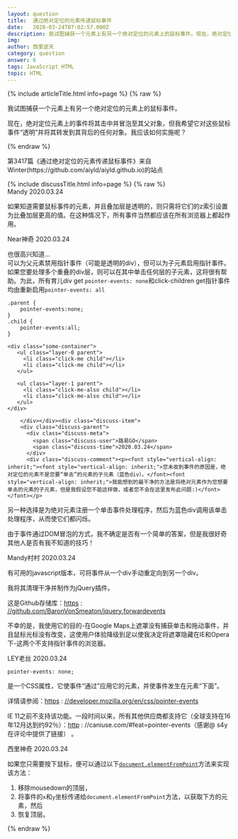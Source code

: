 ```yaml
---
layout: question
title:  通过绝对定位的元素传递鼠标事件
date:   2020-03-24T07:02:57.000Z
description: 我试图捕获一个元素上有另一个绝对定位的元素上的鼠标事件。现在，绝对定位元素上的事件将其击中并冒泡至其父对象，但我希望它对这些鼠标事件“透明”并将其转发...
img: 
author: 西里逆天
category: question
answer: 6
tags: JavaScript HTML
topic: HTML
---
```

<div class="article-root">
  <div class="article">
    {% include articleTitle.html info=page %}
    {% raw %}
    <div class="article-content"><p><font style="vertical-align: inherit;"><font style="vertical-align: inherit;">我试图捕获一个元素上有另一个绝对定位的元素上的鼠标事件。</font></font></p>

<p><font style="vertical-align: inherit;"><font style="vertical-align: inherit;">现在，绝对定位元素上的事件将其击中并冒泡至其父对象，但我希望它对这些鼠标事件“透明”并将其转发到其背后的任何对象。</font><font style="vertical-align: inherit;">我应该如何实施呢？</font></font></p></div>
    {% endraw %}
  </div>
  <p class="winter_mark">第3417篇《通过绝对定位的元素传递鼠标事件》来自Winter(https://github.com/aiyld/aiyld.github.io)的站点</p>
  <div class="discuss-wrapper">
    {% include discussTitle.html info=page %}
    {% raw %}
    <div class="discuss-list">
    <div class="discuss-item">
        <div class="discuss-parent">
          <div class="discuss-meta">
            <span class="discuss-user">Mandy</span>
            <span class="discuss-time">2020.03.24</span>
          </div>
          <div class="discuss-comment"><p><font style="vertical-align: inherit;"><font style="vertical-align: inherit;">如果知道需要鼠标事件的元素，并且叠加层是透明的，则只需将它们的z索引设置为比叠加层更高的值。</font><font style="vertical-align: inherit;">在这种情况下，所有事件当然都应该在所有浏览器上都起作用。</font></font></p></div>
        </div></div><div class="discuss-item">
        <div class="discuss-parent">
          <div class="discuss-meta">
            <span class="discuss-user">Near神奇</span>
            <span class="discuss-time">2020.03.24</span>
          </div>
          <div class="discuss-comment"><p><font style="vertical-align: inherit;"><font style="vertical-align: inherit;">也很高兴知道... </font></font><br><font style="vertical-align: inherit;"><font style="vertical-align: inherit;">
可以为父元素禁用指针事件（可能是透明的div），但可以为子元素启用指针事件。</font><font style="vertical-align: inherit;">如果您要处理多个重叠的div层，则可以在其中单击任何层的子元素，这将很有帮助。</font><font style="vertical-align: inherit;">为此，所有育儿div get </font></font><code>pointer-events: none</code><font style="vertical-align: inherit;"><font style="vertical-align: inherit;">和click-children get指针事件均由重新启用</font></font><code>pointer-events: all</code> </p>

<pre><code>.parent {<font></font>
    pointer-events:none;        <font></font>
}<font></font>
.child {<font></font>
    pointer-events:all;<font></font>
}<font></font>
<font></font>
&lt;div class="some-container"&gt;<font></font>
   &lt;ul class="layer-0 parent"&gt;<font></font>
     &lt;li class="click-me child"&gt;&lt;/li&gt;<font></font>
     &lt;li class="click-me child"&gt;&lt;/li&gt;<font></font>
   &lt;/ul&gt;<font></font>
<font></font>
   &lt;ul class="layer-1 parent"&gt;<font></font>
     &lt;li class="click-me-also child"&gt;&lt;/li&gt;<font></font>
     &lt;li class="click-me-also child"&gt;&lt;/li&gt;<font></font>
   &lt;/ul&gt;<font></font>
&lt;/div&gt;<font></font>
</code></pre></div>
        </div></div><div class="discuss-item">
        <div class="discuss-parent">
          <div class="discuss-meta">
            <span class="discuss-user">路易GO</span>
            <span class="discuss-time">2020.03.24</span>
          </div>
          <div class="discuss-comment"><p><font style="vertical-align: inherit;"><font style="vertical-align: inherit;">您未收到事件的原因是，绝对定位的元素不是您要“单击”的元素的子元素（蓝色div）。</font><font style="vertical-align: inherit;">我能想到的最干净的方法是将绝对元素作为您想要单击的元素的子元素，但是我假设您不能这样做，或者您不会在这里发布此问题:)</font></font></p>

<p><font style="vertical-align: inherit;"><font style="vertical-align: inherit;">另一种选择是为绝对元素注册一个单击事件处理程序，然后为蓝色div调用该单击处理程序，从而使它们都闪烁。</font></font></p>

<p><font style="vertical-align: inherit;"><font style="vertical-align: inherit;">由于事件通过DOM冒泡的方式，我不确定是否有一个简单的答案，但是我很好奇其他人是否有我不知道的技巧！</font></font></p></div>
        </div></div><div class="discuss-item">
        <div class="discuss-parent">
          <div class="discuss-meta">
            <span class="discuss-user">Mandy村村</span>
            <span class="discuss-time">2020.03.24</span>
          </div>
          <div class="discuss-comment"><p><font style="vertical-align: inherit;"><font style="vertical-align: inherit;">有可用的javascript版本，可将事件从一个div手动重定向到另一个div。</font></font></p>

<p><font style="vertical-align: inherit;"><font style="vertical-align: inherit;">我将其清理干净并制作为jQuery插件。</font></font></p>

<p><font style="vertical-align: inherit;"><font style="vertical-align: inherit;">这是Github存储库：</font><a href="https://github.com/BaronVonSmeaton/jquery.forwardevents" rel="nofollow"><font style="vertical-align: inherit;">https</font></a><font style="vertical-align: inherit;"> :
 </font></font><a href="https://github.com/BaronVonSmeaton/jquery.forwardevents" rel="nofollow"><font style="vertical-align: inherit;"><font style="vertical-align: inherit;">//github.com/BaronVonSmeaton/jquery.forwardevents</font></font></a></p>

<p><font style="vertical-align: inherit;"><font style="vertical-align: inherit;">不幸的是，我使用它的目的-在Google Maps上遮罩没有捕获单击和拖动事件，并且鼠标光标没有改变，这使用户体验降级到足以使我决定将遮罩隐藏在IE和Opera下-这两个不支持指针事件的浏览器。</font></font></p></div>
        </div></div><div class="discuss-item">
        <div class="discuss-parent">
          <div class="discuss-meta">
            <span class="discuss-user">LEY老丝</span>
            <span class="discuss-time">2020.03.24</span>
          </div>
          <div class="discuss-comment"><pre><code>pointer-events: none;
</code></pre>

<p><font style="vertical-align: inherit;"><font style="vertical-align: inherit;">是一个CSS属性，它使事件“通过”应用它的元素，并使事件发生在元素“下面”。 </font></font></p>

<p><font style="vertical-align: inherit;"><font style="vertical-align: inherit;">详情请参阅：</font><a href="https://developer.mozilla.org/en/css/pointer-events" rel="noreferrer"><font style="vertical-align: inherit;">https</font></a><font style="vertical-align: inherit;"> : </font></font><a href="https://developer.mozilla.org/en/css/pointer-events" rel="noreferrer"><font style="vertical-align: inherit;"><font style="vertical-align: inherit;">//developer.mozilla.org/en/css/pointer-events</font></font></a></p>

<p><font style="vertical-align: inherit;"><font style="vertical-align: inherit;">IE 11之前不支持该功能。</font><font style="vertical-align: inherit;">一段时间以来，所有其他供应商都支持它（全球支持在16年12月达到约92％）：</font></font><a href="http://caniuse.com/#feat=pointer-events" rel="noreferrer"><font style="vertical-align: inherit;"><font style="vertical-align: inherit;">http</font></font></a><font style="vertical-align: inherit;"><font style="vertical-align: inherit;"> : </font><font style="vertical-align: inherit;">//caniuse.com/#feat=pointer-events（感谢@ s4y在评论中提供了链接） 。</font></font></p></div>
        </div></div><div class="discuss-item">
        <div class="discuss-parent">
          <div class="discuss-meta">
            <span class="discuss-user">西里神奇</span>
            <span class="discuss-time">2020.03.24</span>
          </div>
          <div class="discuss-comment"><p><font style="vertical-align: inherit;"><font style="vertical-align: inherit;">如果您只需要按下鼠标，便可以通过以下</font></font><a href="http://www.quirksmode.org/dom/w3c_cssom.html#documentview" rel="noreferrer"><code>document.elementFromPoint</code></a><font style="vertical-align: inherit;"><font style="vertical-align: inherit;">方法</font><font style="vertical-align: inherit;">来实现该</font><font style="vertical-align: inherit;">方法：</font></font></p>

<ol>
<li><font style="vertical-align: inherit;"><font style="vertical-align: inherit;">移除mousedown的顶层，</font></font></li>
<li><font style="vertical-align: inherit;"><font style="vertical-align: inherit;">将</font><font style="vertical-align: inherit;">事件</font><font style="vertical-align: inherit;">的</font></font><code>x</code><font style="vertical-align: inherit;"><font style="vertical-align: inherit;">和</font></font><code>y</code><font style="vertical-align: inherit;"><font style="vertical-align: inherit;">坐标</font><font style="vertical-align: inherit;">传递</font><font style="vertical-align: inherit;">给</font></font><code>document.elementFromPoint</code><font style="vertical-align: inherit;"><font style="vertical-align: inherit;">方法，以获取下方的元素，然后</font></font></li>
<li><font style="vertical-align: inherit;"><font style="vertical-align: inherit;">恢复顶层。</font></font></li>
</ol></div>
        </div></div>
    </div>
    {% endraw %}
  </div>
<div>
